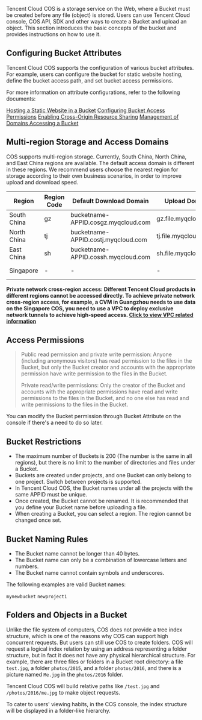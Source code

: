 Tencent Cloud COS is a storage service on the Web, where a Bucket must be created before any file (object) is stored. Users can use Tencent Cloud console, COS API, SDK and other ways to create a Bucket and upload an object. This section introduces the basic concepts of the bucket and provides instructions on how to use it. 

## Configuring Bucket Attributes

Tencent Cloud COS supports the configuration of various bucket attributes. For example, users can configure the bucket for static website hosting, define the bucket access path, and set bucket access permissions.

For more information on attribute configurations, refer to the following documents:

[Hosting a Static Website in a Bucket](https://www.qcloud.com/document/product/436/6249)
[Configuring Bucket Access Permissions](https://www.qcloud.com/document/product/436/6247)
[Enabling Cross-Origin Resource Sharing](https://www.qcloud.com/document/product/436/6251)
[Management of Domains Accessing a Bucket](https://www.qcloud.com/document/product/436/6252)


## Multi-region Storage and Access Domains
COS supports multi-region storage. Currently, South China, North China, and East China regions are available. The default access domain is different in these regions. We recommend users choose the nearest region for storage according to their own business scenarios, in order to improve upload and download speed.

| Region   | Region Code | Default Download Domain                              | Upload Domain                 | Status   |
| ---- | ---- | ----------------------------------- | -------------------- | ---- |
| South China   | gz   | bucketname-APPID.cosgz.myqcloud.com | gz.file.myqcloud.com | Available  |
| North China   | tj   | bucketname-APPID.costj.myqcloud.com | tj.file.myqcloud.com | Available  |
| East China   | sh   | bucketname-APPID.cossh.myqcloud.com | sh.file.myqcloud.com | Available  |
| Singapore  | -    | -                                   | -                    | Coming soon |

**Private network cross-region access: Different Tencent Cloud products in different regions cannot be accessed directly. To achieve private network cross-region access, for example, a CVM in Guangzhou needs to use data on the Singapore COS, you need to use a VPC to deploy exclusive network tunnels to achieve high-speed access.  [Click to view VPC related information](https://www.qcloud.com/product/vpc.html)**


## Access Permissions
> Public read permission and private write permission: Anyone (including anonymous visitors) has read permission to the files in the Bucket, but only the Bucket creator and accounts with the appropriate permission have write permission to the files in the Bucket.
>
> 
> Private read/write permissions: Only the creator of the Bucket and accounts with the appropriate permissions have read and write permissions to the files in the Bucket, and no one else has read and write permissions to the files in the Bucket.

You can modify the Bucket permission through Bucket Attribute on the console if there's a need to do so later.


## Bucket Restrictions
- The maximum number of Buckets is 200 (The number is the same in all regions), but there is no limit to the number of directories and files under a Bucket.
- Buckets are created under projects, and one Bucket can only belong to one project. Switch between projects is supported.
- In Tencent Cloud COS, the Bucket names under all the projects with the same APPID must be unique.
- Once created, the Bucket cannot be renamed. It is recommended that you define your Bucket name before uploading a file.
- When creating a Bucket, you can select a region. The region cannot be changed once set. 

## Bucket Naming Rules

- The Bucket name cannot be longer than 40 bytes.
- The Bucket name can only be a combination of lowercase letters and numbers.
- The Bucket name cannot contain symbols and underscores.

The following examples are valid Bucket names:

`mynewbucket`
`newproject1`

## Folders and Objects in a Bucket
Unlike the file system of computers, COS does not provide a tree index structure, which is one of the reasons why COS can support high concurrent requests. But users can still use COS to create folders. COS will request a logical index relation by using an address representing a folder structure, but in fact it does not have any physical hierarchical structure. For example, there are three files or folders in a Bucket root directory: a file `test.jpg`, a folder `photos/2015`, and a folder `photos/2016`, and there is a picture named `Me.jpg` in the `photos/2016` folder.

Tencent Cloud COS will build relative paths like `/test.jpg` and `/photos/2016/me.jpg` to make object requests.

To cater to users' viewing habits, in the COS console, the index structure will be displayed in a folder-like hierarchy.



